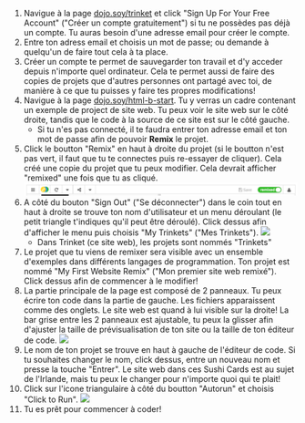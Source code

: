 1. Navigue à la page [dojo.soy/trinket](http://dojo.soy/trinket) et click "Sign Up For Your Free Account" ("Créer un compte gratuitement") si tu ne possèdes pas déjà un compte. Tu auras besoin d'une adresse email pour créer le compte. 
2. Entre ton adress email et choisis un mot de passe; ou demande à quelqu'un de faire tout cela à ta place.
3. Créer un compte te permet de sauvegarder ton travail et d'y acceder depuis n'importe quel ordinateur. Cela te permet aussi de faire des copies de projets que d'autres personnes ont partagé avec toi, de manière à ce que tu puisses y faire tes propres modifications!
4. Navigue à la page [dojo.soy/html-b-start](http://dojo.soy/html-b-start). Tu y verras un cadre contenant un exemple de project de site web. Tu peux voir le site web sur le côté droite, tandis que le code à la source de ce site est sur le côté gauche.
   * Si tu n'es pas connecté, il te faudra entrer ton adresse email et ton mot de passe afin de pouvoir **Remix** le projet.
5. Click le boutton "Remix" en haut à droite du projet \(si le boutton n'est pas vert, il faut que tu te connectes puis re-essayer de cliquer\). Cela créé une copie du projet que tu peux modifier. Cela devrait afficher "remixed" une fois que tu as cliqué. ![](/assets/remixedWide.png)
6. A côté du bouton "Sign Out" ("Se déconnecter") dans le coin tout en haut à droite se trouve ton nom d'utilisateur et un menu déroulant \(le petit triangle t'indiques qu'il peut être déroulé\). Click dessus afin d'afficher le menu puis choisis "My Trinkets" ("Mes Trinkets"). ![](/assets/MyTrinketsMenuWide.png)
   * Dans Trinket \(ce site web\), les projets sont nommés "Trinkets"
7. Le projet que tu viens de remixer sera visible avec un ensemble d'exemples dans différents langages de programmation. Ton projet est nommé "My First Website Remix" ("Mon premier site web remixé"). Click dessus afin de commencer à le modifier!
8. La partie principale de la page est composé de 2 panneaux. Tu peux écrire ton code dans la partie de gauche. Les fichiers apparaissent comme des onglets. Le site web est quand à lui visible sur la droite! La bar grise entre les 2 panneaux est ajustable, tu peux la glisser afin d'ajuster la taille de prévisualisation de ton site ou la taille de ton éditeur de code. ![](/assets/TrinketProjectEditingShorter.png)
9. Le nom de ton projet se trouve en haut à gauche de l'éditeur de code. Si tu souhaites changer le nom, click dessus, entre un nouveau nom et presse la touche "Entrer". Le site web dans ces Sushi Cards est au sujet de l'Irlande, mais tu peux le changer pour n'importe quoi qui te plait!
10. Click sur l'icone triangulaire à côté du boutton "Autorun" et choisis "Click to Run". ![](/assets/ClickToRunWide.png)
11. Tu es prêt pour commencer à coder!



